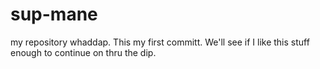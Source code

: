 # sup-mane
my repository
whaddap. This my first committ. We'll see if I like this stuff enough to continue on thru the dip. 
